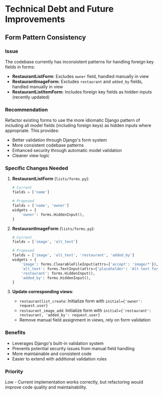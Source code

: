 # Technical Debt and Future Improvements

## Form Pattern Consistency

### Issue
The codebase currently has inconsistent patterns for handling foreign key fields in forms:

- **RestaurantListForm**: Excludes `owner` field, handled manually in view
- **RestaurantImageForm**: Excludes `restaurant` and `added_by` fields, handled manually in view  
- **RestaurantListItemForm**: Includes foreign key fields as hidden inputs (recently updated)

### Recommendation
Refactor existing forms to use the more idiomatic Django pattern of including all model fields (including foreign keys) as hidden inputs where appropriate. This provides:

- Better validation through Django's form system
- More consistent codebase patterns
- Enhanced security through automatic model validation
- Cleaner view logic

### Specific Changes Needed

1. **RestaurantListForm** (`lists/forms.py`):
   ```python
   # Current
   fields = ['name']
   
   # Proposed
   fields = ['name', 'owner']
   widgets = {
       'owner': forms.HiddenInput(),
   }
   ```

2. **RestaurantImageForm** (`lists/forms.py`):
   ```python
   # Current  
   fields = ['image', 'alt_text']
   
   # Proposed
   fields = ['image', 'alt_text', 'restaurant', 'added_by']
   widgets = {
       'image': forms.ClearableFileInput(attrs={'accept': 'image/*'}),
       'alt_text': forms.TextInput(attrs={'placeholder': 'Alt text for accessibility...'}),
       'restaurant': forms.HiddenInput(),
       'added_by': forms.HiddenInput(),
   }
   ```

3. **Update corresponding views**:
   - `restaurantlist_create`: Initialize form with `initial={'owner': request.user}`
   - `restaurant_image_add`: Initialize form with `initial={'restaurant': restaurant, 'added_by': request.user}`
   - Remove manual field assignment in views, rely on form validation

### Benefits
- Leverages Django's built-in validation system
- Prevents potential security issues from manual field handling
- More maintainable and consistent code
- Easier to extend with additional validation rules

### Priority
Low - Current implementation works correctly, but refactoring would improve code quality and maintainability.
